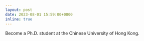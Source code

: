 ```yaml
---
layout: post
date: 2023-08-01 15:59:00+0800
inline: true
---
```


Become a Ph.D. student at the Chinese University of Hong Kong.